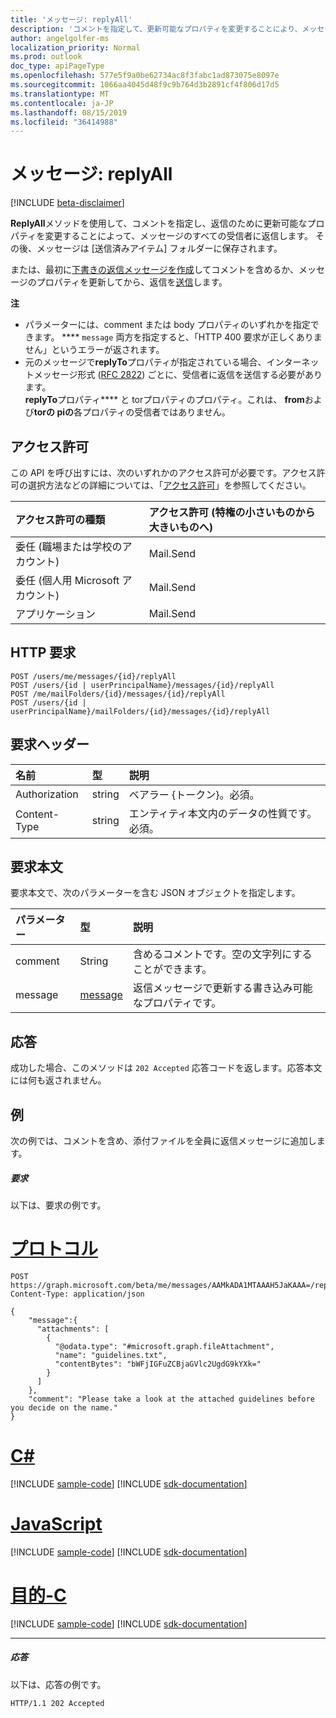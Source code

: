 ```yaml
---
title: 'メッセージ: replyAll'
description: 'コメントを指定して、更新可能なプロパティを変更することにより、メッセージのすべての受信者に返信する '
author: angelgolfer-ms
localization_priority: Normal
ms.prod: outlook
doc_type: apiPageType
ms.openlocfilehash: 577e5f9a0be62734ac8f3fabc1ad873075e8097e
ms.sourcegitcommit: 1066aa4045d48f9c9b764d3b2891cf4f806d17d5
ms.translationtype: MT
ms.contentlocale: ja-JP
ms.lasthandoff: 08/15/2019
ms.locfileid: "36414988"
---
```

# <a name="message-replyall"></a>メッセージ: replyAll

[!INCLUDE [beta-disclaimer](../../includes/beta-disclaimer.md)]

**ReplyAll**メソッドを使用して、コメントを指定し、返信のために更新可能なプロパティを変更することによって、メッセージのすべての受信者に返信します。 その後、メッセージは [送信済みアイテム] フォルダーに保存されます。

または、最初に[下書きの返信メッセージを作成](../api/message-createreplyall.md)してコメントを含めるか、メッセージのプロパティを更新してから、返信を[送信](../api/message-send.md)します。

**注**

- パラメーターには、comment または body プロパティのいずれかを指定できます。 **** `message` 両方を指定すると、「HTTP 400 要求が正しくありません」というエラーが返されます。
- 元のメッセージで**replyTo**プロパティが指定されている場合、インターネットメッセージ形式 ([RFC 2822](https://www.rfc-editor.org/info/rfc2822)) ごとに、受信者に返信を送信する必要があります。  
**replyTo**プロパティ**** と torプロパティのプロパティ。これは、 **from**および**torの piの**各プロパティの受信者ではありません。 


## <a name="permissions"></a>アクセス許可
この API を呼び出すには、次のいずれかのアクセス許可が必要です。アクセス許可の選択方法などの詳細については、「[アクセス許可](/graph/permissions-reference)」を参照してください。

|アクセス許可の種類      | アクセス許可 (特権の小さいものから大きいものへ)              |
|:--------------------|:---------------------------------------------------------|
|委任 (職場または学校のアカウント) | Mail.Send    |
|委任 (個人用 Microsoft アカウント) | Mail.Send    |
|アプリケーション | Mail.Send |

## <a name="http-request"></a>HTTP 要求
<!-- { "blockType": "ignored" } -->
```http
POST /users/me/messages/{id}/replyAll
POST /users/{id | userPrincipalName}/messages/{id}/replyAll
POST /me/mailFolders/{id}/messages/{id}/replyAll
POST /users/{id | userPrincipalName}/mailFolders/{id}/messages/{id}/replyAll
```
## <a name="request-headers"></a>要求ヘッダー
| 名前       | 型 | 説明|
|:---------------|:--------|:----------|
| Authorization  | string  | ベアラー {トークン}。必須。 |
| Content-Type | string  | エンティティ本文内のデータの性質です。必須。 |

## <a name="request-body"></a>要求本文
要求本文で、次のパラメーターを含む JSON オブジェクトを指定します。

| パラメーター    | 型   |説明|
|:---------------|:--------|:----------|
|comment|String|含めるコメントです。空の文字列にすることができます。|
|message|[message](../resources/message.md)|返信メッセージで更新する書き込み可能なプロパティです。|

## <a name="response"></a>応答

成功した場合、このメソッドは `202 Accepted` 応答コードを返します。応答本文には何も返されません。

## <a name="example"></a>例
次の例では、コメントを含め、添付ファイルを全員に返信メッセージに追加します。
##### <a name="request"></a>要求
以下は、要求の例です。

# <a name="httptabhttp"></a>[プロトコル](#tab/http)
<!-- {
  "blockType": "request",
  "name": "message_replyall"
}-->
```http
POST https://graph.microsoft.com/beta/me/messages/AAMkADA1MTAAAH5JaKAAA=/replyAll
Content-Type: application/json

{
    "message":{
      "attachments": [ 
        { 
          "@odata.type": "#microsoft.graph.fileAttachment", 
          "name": "guidelines.txt", 
          "contentBytes": "bWFjIGFuZCBjaGVlc2UgdG9kYXk=" 
        } 
      ]
    },
    "comment": "Please take a look at the attached guidelines before you decide on the name." 
}
```
# <a name="ctabcsharp"></a>[C#](#tab/csharp)
[!INCLUDE [sample-code](../includes/snippets/csharp/message-replyall-csharp-snippets.md)]
[!INCLUDE [sdk-documentation](../includes/snippets/snippets-sdk-documentation-link.md)]

# <a name="javascripttabjavascript"></a>[JavaScript](#tab/javascript)
[!INCLUDE [sample-code](../includes/snippets/javascript/message-replyall-javascript-snippets.md)]
[!INCLUDE [sdk-documentation](../includes/snippets/snippets-sdk-documentation-link.md)]

# <a name="objective-ctabobjc"></a>[目的-C](#tab/objc)
[!INCLUDE [sample-code](../includes/snippets/objc/message-replyall-objc-snippets.md)]
[!INCLUDE [sdk-documentation](../includes/snippets/snippets-sdk-documentation-link.md)]

---



##### <a name="response"></a>応答
以下は、応答の例です。
<!-- {
  "blockType": "response",
  "truncated": true
} -->
```http
HTTP/1.1 202 Accepted
```

<!-- uuid: 8fcb5dbc-d5aa-4681-8e31-b001d5168d79
2015-10-25 14:57:30 UTC -->
<!--
{
  "type": "#page.annotation",
  "description": "message: replyAll",
  "keywords": "",
  "section": "documentation",
  "tocPath": "",
  "suppressions": [
  ]
}
-->
